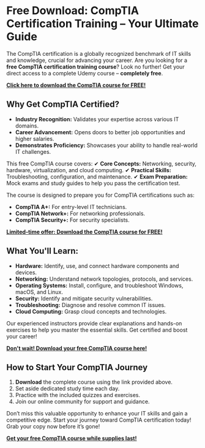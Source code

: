 # Free Download: CompTIA Certification Training – Your Ultimate Guide

The CompTIA certification is a globally recognized benchmark of IT skills and knowledge, crucial for advancing your career. Are you looking for a **free CompTIA certification training course**? Look no further! Get your direct access to a complete Udemy course – **completely free**.

[**Click here to download the CompTIA course for FREE!**](https://udemywork.com/comptia-certification-training)

## Why Get CompTIA Certified?
- **Industry Recognition:** Validates your expertise across various IT domains.
- **Career Advancement:** Opens doors to better job opportunities and higher salaries.
- **Demonstrates Proficiency:** Showcases your ability to handle real-world IT challenges.

This free CompTIA course covers:
✔ **Core Concepts:** Networking, security, hardware, virtualization, and cloud computing.
✔ **Practical Skills:** Troubleshooting, configuration, and maintenance.
✔ **Exam Preparation:** Mock exams and study guides to help you pass the certification test.

The course is designed to prepare you for CompTIA certifications such as:
*   **CompTIA A+:** For entry-level IT technicians.
*   **CompTIA Network+:** For networking professionals.
*   **CompTIA Security+:** For security specialists.

[**Limited-time offer: Download the CompTIA course for FREE!**](https://udemywork.com/comptia-certification-training)

## What You'll Learn:

*   **Hardware:** Identify, use, and connect hardware components and devices.
*   **Networking:** Understand network topologies, protocols, and services.
*   **Operating Systems:** Install, configure, and troubleshoot Windows, macOS, and Linux.
*   **Security:** Identify and mitigate security vulnerabilities.
*   **Troubleshooting:** Diagnose and resolve common IT issues.
*   **Cloud Computing:** Grasp cloud concepts and technologies.

Our experienced instructors provide clear explanations and hands-on exercises to help you master the essential skills. Get certified and boost your career!

[**Don't wait! Download your free CompTIA course here!**](https://udemywork.com/comptia-certification-training)

## How to Start Your CompTIA Journey

1.  **Download** the complete course using the link provided above.
2.  Set aside dedicated study time each day.
3.  Practice with the included quizzes and exercises.
4.  Join our online community for support and guidance.

Don’t miss this valuable opportunity to enhance your IT skills and gain a competitive edge. Start your journey toward CompTIA certification today! Grab your copy now before it’s gone!

[**Get your free CompTIA course while supplies last!**](https://udemywork.com/comptia-certification-training)
